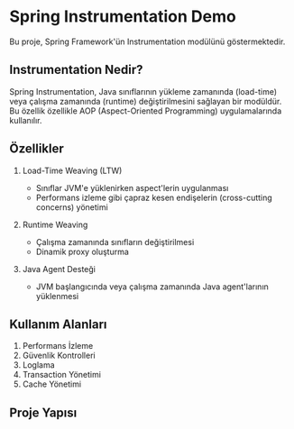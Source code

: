 # Spring Instrumentation Demo

Bu proje, Spring Framework'ün Instrumentation modülünü göstermektedir.

## Instrumentation Nedir?

Spring Instrumentation, Java sınıflarının yükleme zamanında (load-time) veya çalışma zamanında (runtime) değiştirilmesini sağlayan bir modüldür. Bu özellik özellikle AOP (Aspect-Oriented Programming) uygulamalarında kullanılır.

## Özellikler

1. Load-Time Weaving (LTW)
   - Sınıflar JVM'e yüklenirken aspect'lerin uygulanması
   - Performans izleme gibi çapraz kesen endişelerin (cross-cutting concerns) yönetimi

2. Runtime Weaving
   - Çalışma zamanında sınıfların değiştirilmesi
   - Dinamik proxy oluşturma

3. Java Agent Desteği
   - JVM başlangıcında veya çalışma zamanında Java agent'larının yüklenmesi

## Kullanım Alanları

1. Performans İzleme
2. Güvenlik Kontrolleri
3. Loglama
4. Transaction Yönetimi
5. Cache Yönetimi

## Proje Yapısı 